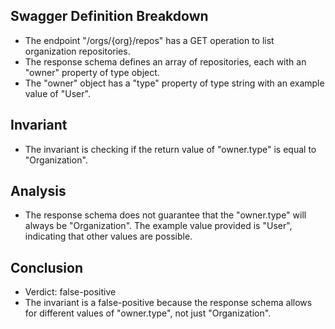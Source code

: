 ## Swagger Definition Breakdown
- The endpoint "/orgs/{org}/repos" has a GET operation to list organization repositories.
- The response schema defines an array of repositories, each with an "owner" property of type object.
- The "owner" object has a "type" property of type string with an example value of "User".

## Invariant
- The invariant is checking if the return value of "owner.type" is equal to "Organization".

## Analysis
- The response schema does not guarantee that the "owner.type" will always be "Organization". The example value provided is "User", indicating that other values are possible.

## Conclusion
- Verdict: false-positive
- The invariant is a false-positive because the response schema allows for different values of "owner.type", not just "Organization".

